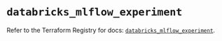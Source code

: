 # `databricks_mlflow_experiment`

Refer to the Terraform Registry for docs: [`databricks_mlflow_experiment`](https://registry.terraform.io/providers/databricks/databricks/1.34.0/docs/resources/mlflow_experiment).
